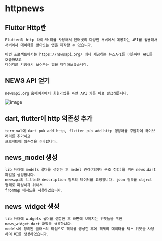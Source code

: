 # httpnews

## Flutter Http란
```
Flutter의 http 라이브러리를 사용해서 인터넷의 다양한 서버에서 제공하는 API를 활용해서
서버에서 데이터를 받아오는 앱을 제작할 수 있습니다.

이번 프로젝트에서는 https://newsapi.org/ 에서 제공하는 뉴스API를 이용하여 API를 호출해보고
데이터를 가공해서 보여주는 앱을 제작해보았습니다.
```

## NEWS API 얻기
```
newsapi.org 홈페이지에서 회원가입을 하면 API 키를 바로 발급해줍니다.
```
![image](https://user-images.githubusercontent.com/58906858/212847304-8368567d-8bc5-4a62-815a-c579715cad28.png)

## dart, flutter에 http 의존성 추가
```
terminal에 dart pub add http, flutter pub add http 명령어를 주입하여 라이브러리를 추가하고
프로젝트에 의존성을 추가합니다.
```

## news_model 생성
```
lib 아래에 models 폴더를 생성한 후 model 관리(데이터 구조 정의)를 위한 news.dart 파일을 생성합니다.
newsapi의 title와 description 필드의 데이터를 요청합니다. json 형태를 object 형태로 파싱하기 위해서
fromMap 메서드을 사용하였습니다.
```

## news_widget 생성
```
lib 아래에 widgets 폴더를 생성한 후 화면에 보여지는 위젯들을 위한 news_widget.dart 파일을 생성합니다.
models에 정의된 클래스의 타입으로 객체를 생성한 후에 객체의 데이터를 텍스 위젯을 사용하여 UI를 생성하였습니다.
```
